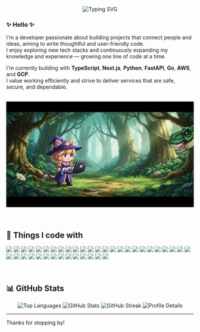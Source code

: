 <p align="center">
<img src="https://readme-typing-svg.demolab.com?font=Fira+Code&pause=300&speed=30&color=0098D8&center=true&width=600&lines=Hi+I'm+Kotone;Fullstack+Developer;Loves+AWS+%26+GCP;Loves+TypeScript+%26+Python" alt="Typing SVG" />
</p>

### ✨ Hello ✨
I'm a developer passionate about building projects that connect people and ideas, aiming to write thoughtful and user-friendly code.  
I enjoy exploring new tech stacks and continuously expanding my knowledge and experience — growing one line of code at a time.

I'm currently building with **TypeScript**, **Next.js**, **Python**, **FastAPI**, **Go**, **AWS**, and **GCP**.  
I value working efficiently and strive to deliver services that are safe, secure, and dependable.
<br><br>
<p align="center">
  <img src="./github-video.gif" alt="GitHub Profile" width="600" />
</p>
<br>

## 🪩 Things I code with
<p align="left">
<img src="https://img.shields.io/badge/React-61DAFB?style=flat&logo=react&logoColor=white" />
<img src="https://img.shields.io/badge/Next.js-000000?style=flat&logo=nextdotjs&logoColor=white" />
<img src="https://img.shields.io/badge/TypeScript-3178C6?style=flat&logo=typescript&logoColor=white" />
<img src="https://img.shields.io/badge/JavaScript-F7DF1E?style=flat&logo=javascript&logoColor=black" />
<img src="https://img.shields.io/badge/HTML5-E34F26?style=flat&logo=html5&logoColor=white" />
<img src="https://img.shields.io/badge/CSS3-1572B6?style=flat&logo=css3&logoColor=white" />
<img src="https://img.shields.io/badge/Tailwind_CSS-06B6D4?style=flat&logo=tailwindcss&logoColor=white" />
<img src="https://img.shields.io/badge/Node.js-339933?style=flat&logo=nodedotjs&logoColor=white" />
<img src="https://img.shields.io/badge/Express-000000?style=flat&logo=express&logoColor=white" />
<img src="https://img.shields.io/badge/FastAPI-009688?style=flat&logo=fastapi&logoColor=white" />
<img src="https://img.shields.io/badge/Python-3776AB?style=flat&logo=python&logoColor=white" />
<img src="https://img.shields.io/badge/Postman-FF6C37?style=flat&logo=postman&logoColor=white" />
<img src="https://img.shields.io/badge/MySQL-4479A1?style=flat&logo=mysql&logoColor=white" />
<img src="https://img.shields.io/badge/PostgreSQL-4169E1?style=flat&logo=postgresql&logoColor=white" />
<img src="https://img.shields.io/badge/Prisma-2D3748?style=flat&logo=prisma&logoColor=white" />
<img src="https://img.shields.io/badge/OpenAI-412991?style=flat&logo=openai&logoColor=white" />
<img src="https://img.shields.io/badge/Geolocation_API-0A0A0A?style=flat&logo=googlemaps&logoColor=white" />
<img src="https://img.shields.io/badge/Firebase-FFCA28?style=flat&logo=firebase&logoColor=black" />
<img src="https://img.shields.io/badge/Stripe-635BFF?style=flat&logo=stripe&logoColor=white" />
<img src="https://img.shields.io/badge/LINE-00C300?style=flat&logo=line&logoColor=white" />
<img src="https://img.shields.io/badge/sunabar_API-FF6600?style=flat&logo=apachespark&logoColor=white" />
<img src="https://img.shields.io/badge/LINE_Bot-00C300?style=flat&logo=line&logoColor=white" />
<img src="https://img.shields.io/badge/Webhook-0A0A0A?style=flat&logo=webhooks&logoColor=white" />
<img src="https://img.shields.io/badge/AWS-FF9900?style=flat&logo=amazonaws&logoColor=white" />
<img src="https://img.shields.io/badge/GCP-4285F4?style=flat&logo=googlecloud&logoColor=white" />
<img src="https://img.shields.io/badge/Vercel-000000?style=flat&logo=vercel&logoColor=white" />
<img src="https://img.shields.io/badge/Render-46E3B7?style=flat&logo=render&logoColor=black" />
<img src="https://img.shields.io/badge/Docker-2496ED?style=flat&logo=docker&logoColor=white" />
<img src="https://img.shields.io/badge/GitHub_Actions-2088FF?style=flat&logo=githubactions&logoColor=white" />
<img src="https://img.shields.io/badge/Jest-C21325?style=flat&logo=jest&logoColor=white" />
<img src="https://img.shields.io/badge/Vitest-6E9F18?style=flat&logo=vitest&logoColor=white" />
<img src="https://img.shields.io/badge/Playwright-2EAD33?style=flat&logo=microsoftedge&logoColor=white" />
<img src="https://img.shields.io/badge/pytest-3776AB?style=flat&logo=python&logoColor=white" />
<img src="https://img.shields.io/badge/Prometheus-E6522C?style=flat&logo=prometheus&logoColor=white" />
<img src="https://img.shields.io/badge/Grafana-F46800?style=flat&logo=grafana&logoColor=white" />
<img src="https://img.shields.io/badge/Redis-DC382D?style=flat&logo=redis&logoColor=white" />
<img src="https://img.shields.io/badge/Figma-F24E1E?style=flat&logo=figma&logoColor=white" />
<img src="https://img.shields.io/badge/Adobe_Firefly-FF0000?style=flat&logo=adobe&logoColor=white" />
<img src="https://img.shields.io/badge/V0-000000?style=flat&logo=vercel&logoColor=white" />
</p>

<br>

## 📊 GitHub Stats

<p align="center">
  <img src="https://github-readme-stats.vercel.app/api/top-langs/?username=kotonexus-dev&layout=compact&langs_count=10&theme=dark&border_radius=10" alt="Top Languages" />
  
  <img src="https://github-readme-stats.vercel.app/api?username=kotonexus-dev&show_icons=true&layout=compact&theme=dark&border_radius=10" alt="GitHub Stats" />

  <img src="https://streak-stats.demolab.com?user=kotonexus-dev&layout=compact&theme=dark&hide_border=false&border_radius=10" alt="GitHub Streak" />

  <img src="https://github-profile-summary-cards.vercel.app/api/cards/profile-details?username=kotonexus-dev&layout=compact&theme=dark&border_radius=10" alt="Profile Details" />
</p>

<!--<p align="center">
[![trophy](https://github-profile-trophy.vercel.app/?username=kotonexus-dev&theme=gruvbox)](https://github.com/ryo-ma/github-profile-trophy)
  <img src="https://raw.githubusercontent.com/kotonexus-dev/kotonexus-dev/output/github-contribution-grid-snake.svg" alt="Snake animation" />
</p>-->

---
Thanks for stopping by!
